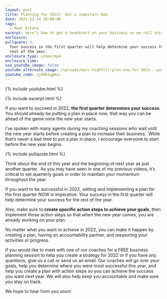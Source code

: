 ```yaml
---
layout: post
title: Planning for 2022?  Get a Jumpstart Now
date: 2021-12-14 10:00:00
tags:
  - Real Estate
excerpt: Here’s how to get a headstart on your business as we roll into 2022.
enclosure:
pullquote: >-
  Your success in the first quarter will help determine your success for the
  rest of the year.
enclosure_type: video/mp4
enclosure_time:
use_youtube_image: false
youtube_alternate_image: /uploads/marc-highfill-plan-now-for-2022---youtube.jpg
youtube_code: zj6WO1qgHic
---
```

{% include youtube.html %}

{% include excerpt.html %}

If you want to succeed in 2022, **the first quarter determines your success**. You should already be putting a plan in place now; that way you can be ahead of the game once the new year starts.

I’ve spoken with many agents during my coaching sessions who wait until the new year starts before creating a plan to increase their business.&nbsp; While that’s never a bad time to put a plan in place, I encourage everyone to start before the new year begins.

{% include pullquote.html %}

Think about the end of this year and the beginning of next year as just another quarter.&nbsp; As you may have seen in one of my previous videos, it’s critical to set quarterly goals in order to maintain your momentum throughout the year.

If you want to be successful in 2022, setting and implementing a plan for the first quarter NOW is imperative. Your success in the first quarter will help determine your success for the rest of the year.

Also, make sure to **create specific action steps to achieve your goals**, then implement those action steps so that when the new year comes, you are already working on your plan.

No matter what you want to achieve in 2022, you can make it happen by creating a plan, having an accountability partner, and measuring your activities or progress.

If you would like to meet with one of our coaches for a FREE business planning session to help you create a strategy for 2022 or if you have any questions, give us a call or send us an email. Our coaches will go over your goals, help you determine where you were most successful this year, and help you create a plan with action steps so you can achieve the success you want next year. We will also help keep you accountable and make sure you stay on track.

We hope to hear from you soon\!

